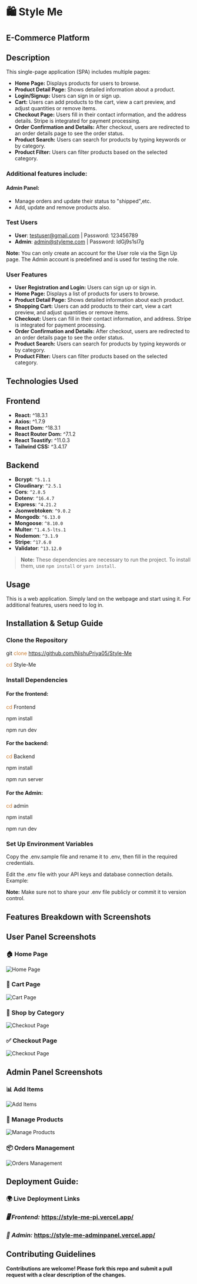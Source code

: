 # 🛍️ **Style Me**

## **E-Commerce Platform**

## **Description**

This single-page application (SPA) includes multiple pages:

- **Home Page:** Displays products for users to browse.
- **Product Detail Page:** Shows detailed information about a product.
- **Login/Signup:** Users can sign in or sign up.
- **Cart:** Users can add products to the cart, view a cart preview, and adjust quantities or remove items.
- **Checkout Page:** Users fill in their contact information, and the address details. Stripe is integrated for payment processing.
- **Order Confirmation and Details:** After checkout, users are redirected to an order details page to see the order status.
- **Product Search:** Users can search for products by typing keywords or by category.
- **Product Filter:** Users can filter products based on the selected category.

### Additional features include:

#### **Admin Panel:**

- Manage orders and update their status to "shipped",etc.
- Add, update and remove products also.

### **Test Users**

- **User**: testuser@gmail.com | Password: 123456789
- **Admin**: admin@styleme.com | Password: ldGj9s1sI7g

**Note:** You can only create an account for the User role via the Sign Up page. The Admin account is predefined and is used for testing the role.

### **User Features**

- **User Registration and Login:** Users can sign up or sign in.
- **Home Page:** Displays a list of products for users to browse.
- **Product Detail Page:** Shows detailed information about each product.
- **Shopping Cart:** Users can add products to their cart, view a cart preview, and adjust quantities or remove items.
- **Checkout:** Users can fill in their contact information, and address. Stripe is integrated for payment processing.
- **Order Confirmation and Details:** After checkout, users are redirected to an order details page to see the order status.
- **Product Search:** Users can search for products by typing keywords or by category.
- **Product Filter:** Users can filter products based on the selected category.

## **Technologies Used**

## **Frontend**

- **React:** ^18.3.1
- **Axios:** ^1.7.9
- **React Dom:** ^18.3.1
- **React Router Dom:** ^7.1.2
- **React Toastify:** ^11.0.3
- **Tailwind CSS:** ^3.4.17

## **Backend**

- **Bcrypt**: `^5.1.1`
- **Cloudinary**: `^2.5.1`
- **Cors**: `^2.8.5`
- **Dotenv**: `^16.4.7`
- **Express**: `^4.21.2`
- **Jsonwebtoken**: `^9.0.2`
- **Mongodb**: `^6.13.0`
- **Mongoose**: `^8.10.0`
- **Multer**: `^1.4.5-lts.1`
- **Nodemon**: `^3.1.9`
- **Stripe**: `^17.6.0`
- **Validator**: `^13.12.0`

> **Note:** These dependencies are necessary to run the project. To install them, use `npm install` or `yarn install`.

## **Usage**

This is a web application. Simply land on the webpage and start using it. For additional features, users need to log in.

## **Installation & Setup Guide**

### **Clone the Repository**

git <span style="color:#CD7F32">clone</span> https://github.com/NishuPriya05/Style-Me

<span style="color:#CD7F32">cd</span> Style-Me

### **Install Dependencies**

#### **For the frontend:**

<span style="color:#CD7F32">cd</span> Frontend

npm install

npm run dev

#### **For the backend:**

<span style="color:#CD7F32">cd</span> Backend

npm install

npm run server

#### **For the Admin:**

<span style="color:#CD7F32">cd</span> admin

npm install

npm run dev

### **Set Up Environment Variables**

Copy the .env.sample file and rename it to .env, then fill in the required credentials.

Edit the .env file with your API keys and database connection details. Example:

**Note:** Make sure not to share your .env file publicly or commit it to version control.

## **Features Breakdown with Screenshots**

## User Panel Screenshots

### 🏠 Home Page

![Home Page](screenshots/homepage.png)

### 🛒 Cart Page

![Cart Page](screenshots/cart.png)

### 🛒 Shop by Category

![Checkout Page](screenshots/collection.png)

### ✅ Checkout Page

![Checkout Page](screenshots/checkout.png)

## Admin Panel Screenshots

### 📊 Add Items

![Add Items](screenshots/additems.png)

### 🛒 Manage Products

![Manage Products](screenshots/listitems.png)

### 📦 Orders Management

![Orders Management](screenshots/ordermanagement.png)

## **Deployment Guide:**

### **🌍 Live Deployment Links**

### _🖥️ Frontend:_ https://style-me-pi.vercel.app/

### _🔧 Admin:_ https://style-me-adminpanel.vercel.app/

## **Contributing Guidelines**

**Contributions are welcome! Please fork this repo and submit a pull request with a clear description of the changes.**
